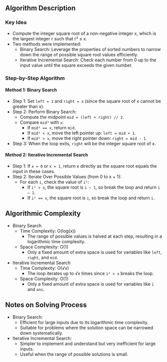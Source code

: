 ## Algorithm Description
### Key Idea
- Compute the integer square root of a non-negative integer x, which is the largest integer r such that r² ≤ x.
- Two methods were implemented: 
  - Binary Search: Leverage the properties of sorted numbers to narrow down the range of possible square root values efficiently.
  - Iterative Incremental Search: Check each number from 0 up to the input value until the square exceeds the given number.

### Step-by-Step Algorithm
#### Method 1: Binary Search
- Step 1: Set ```left = 1``` and ```right = x``` (since the square root of x cannot be greater than x).
- Step 2: Perform Binary Search:
  - Compute the midpoint ```mid = (left + right) // 2```.
  - Compare ```mid²``` with ```x```:
    - If ```mid² == x```, return ```mid```.
    - If ```mid² < x```, move the left pointer up: ```left = mid + 1```.
    - If ```mid² > x```, move the right pointer down: ```right = mid - 1```.
- Step 3: When the loop exits, ```right``` will be the integer square root of x.
#### Method 2: Iterative Incremental Search
- Step 1: If ```x = 0``` or ```x = 1```, return x directly as the square root equals the input in these cases.
- Step 2: Iterate Over Possible Values (from 0 to x + 1):
  - For each ```i```, check the value of ```i²```:
    - If ```i² > x```, the square root is ```i − 1```, so break the loop and return ```i − 1```.
    - If ```i² == x```, the square root is ```i```, so break the loop and return ```i```.

## Algorithmic Complexity
- Binary Search
  - Time Complexity: O(log(x))
    - The range of possible values is halved at each step, resulting in a logarithmic time complexity.
  - Space Complexity: O(1)
    - Only a fixed amount of extra space is used for variables like ```left```, ```right```, and ```mid```.
- Iterative Incremental Search
  - Time Complexity: O(√x)
    - The loop iterates up to √x times since ```i² > x``` breaks the loop.
  - Space Complexity: O(1)
    - Only a fixed amount of extra space is used for variables like ```i``` and ```ans```.

## Notes on Solving Process
- Binary Search:
  - Efficient for large inputs due to its logarithmic time complexity.
  - Suitable for problems where the solution space can be narrowed down systematically.
- Iterative Incremental Search:
  - Simpler to implement and understand but very inefficient for large inputs.
  - Useful when the range of possible solutions is small.